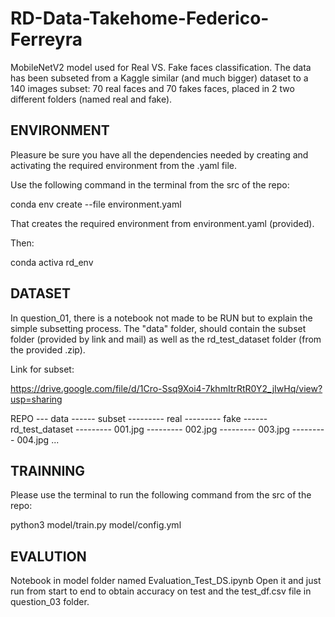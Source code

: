 # RD-Data-Takehome-Federico-Ferreyra

MobileNetV2 model used for Real VS. Fake faces classification.
The data has been subseted from a Kaggle similar (and much bigger) dataset to a 140 images subset: 70 real faces and 70 fakes faces, placed in 2 two different folders (named real and fake).

## ENVIRONMENT

Pleasure be sure you have all the dependencies needed by creating and activating the required environment from the .yaml file.

Use the following command in the terminal from the src of the repo:

conda env create --file environment.yaml

That creates the required environment from environment.yaml (provided).

Then:

conda activa rd_env

## DATASET

In question_01, there is a notebook not made to be RUN but to explain the simple subsetting process.
The "data" folder, should contain the subset folder (provided by link and mail) as well as the rd_test_dataset folder (from the provided .zip).

Link for subset:

https://drive.google.com/file/d/1Cro-Ssq9Xoi4-7khmItrRtR0Y2_jIwHq/view?usp=sharing

REPO
--- data
------ subset
--------- real
--------- fake
------ rd_test_dataset
--------- 001.jpg
--------- 002.jpg
--------- 003.jpg
--------- 004.jpg
...

## TRAINNING

Please use the terminal to run the following command from the src of the repo:

python3 model/train.py model/config.yml


## EVALUTION

Notebook in model folder named Evaluation_Test_DS.ipynb
Open it and just run from start to end to obtain accuracy on test and the test_df.csv file in question_03 folder.